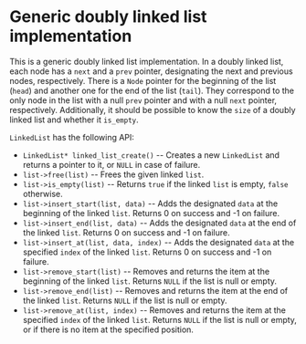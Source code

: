 # Generic doubly linked list implementation

This is a generic doubly linked list implementation. In a doubly linked list, each node has a `next` and a `prev` pointer, designating the next and previous nodes, respectively. There is a `Node` pointer for the beginning of the list (`head`) and another one for the end of the list (`tail`). They correspond to the only node in the list with a null `prev` pointer and with a null `next` pointer, respectively. Additionally, it should be possible to know the `size` of a doubly linked list and whether it `is_empty`. 

`LinkedList` has the following API:
  * `LinkedList* linked_list_create()` -- Creates a new `LinkedList` and returns a pointer to it, or `NULL` in case of failure.
  * `list->free(list)` -- Frees the given linked `list`.
  * `list->is_empty(list)` -- Returns `true` if the linked `list` is empty, `false` otherwise.
  * `list->insert_start(list, data)` -- Adds the designated `data` at the beginning of the linked `list`. Returns 0 on success and -1 on failure.
  * `list->insert_end(list, data)` -- Adds the designated `data` at the end of the linked `list`. Returns 0 on success and -1 on failure.
  * `list->insert_at(list, data, index)` -- Adds the designated `data` at the specified `index` of the linked `list`. Returns 0 on success and -1 on failure.
  * `list->remove_start(list)` -- Removes and returns the item at the beginning of the linked `list`. Returns `NULL` if the list is null or empty.
  * `list->remove_end(list)` -- Removes and returns the item at the end of the linked `list`. Returns `NULL` if the list is null or empty.
  * `list->remove_at(list, index)` -- Removes and returns the item at the specified `index` of the linked `list`. Returns `NULL` if the list is null or empty, or if there is no item at the specified position.

